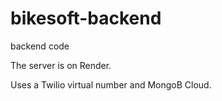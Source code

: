 # bikesoft-backend
backend code

The server is on Render.

Uses a Twilio virtual number and MongoB Cloud.
